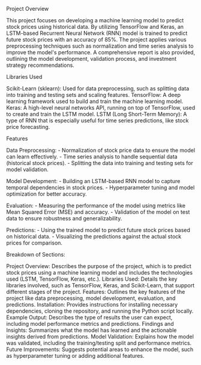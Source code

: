 Project Overview

This project focuses on developing a machine learning model to predict stock prices using historical data. By utilizing TensorFlow and Keras, an LSTM-based Recurrent Neural Network (RNN) model is trained to predict future stock prices with an accuracy of 85%. The project applies various preprocessing techniques such as normalization and time series analysis to improve the model's performance. A comprehensive report is also provided, outlining the model development, validation process, and investment strategy recommendations.

Libraries Used

Scikit-Learn (sklearn): Used for data preprocessing, such as splitting data into training and testing sets and scaling features. TensorFlow: A deep learning framework used to build and train the machine learning model. Keras: A high-level neural networks API, running on top of TensorFlow, used to create and train the LSTM model. LSTM (Long Short-Term Memory): A type of RNN that is especially useful for time series predictions, like stock price forecasting.

Features

Data Preprocessing: - Normalization of stock price data to ensure the model can learn effectively. - Time series analysis to handle sequential data (historical stock prices). - Splitting the data into training and testing sets for model validation.

Model Development: - Building an LSTM-based RNN model to capture temporal dependencies in stock prices. - Hyperparameter tuning and model optimization for better accuracy.

Evaluation: - Measuring the performance of the model using metrics like Mean Squared Error (MSE) and accuracy. - Validation of the model on test data to ensure robustness and generalizability.

Predictions: - Using the trained model to predict future stock prices based on historical data. - Visualizing the predictions against the actual stock prices for comparison.

Breakdown of Sections:

Project Overview: Describes the purpose of the project, which is to predict stock prices using a machine learning model and includes the technologies used (LSTM, TensorFlow, Keras, etc.).
Libraries Used: Details the key libraries involved, such as TensorFlow, Keras, and Scikit-Learn, that support different stages of the project.
Features: Outlines the key features of the project like data preprocessing, model development, evaluation, and predictions.
Installation: Provides instructions for installing necessary dependencies, cloning the repository, and running the Python script locally.
Example Output: Describes the type of results the user can expect, including model performance metrics and predictions.
Findings and Insights: Summarizes what the model has learned and the actionable insights derived from predictions.
Model Validation: Explains how the model was validated, including the training/testing split and performance metrics.
Future Improvements: Suggests potential areas to enhance the model, such as hyperparameter tuning or adding additional features.
